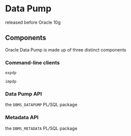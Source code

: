 # Data Pump
released before Oracle 10g

## Components
Oracle Data Pump is made up of three distinct components
### Command-line clients

`expdp` 

`impdp`

### Data Pump API
the `DBMS_DATAPUMP` PL/SQL package

### Metadata API
the `DBMS_METADATA` PL/SQL package